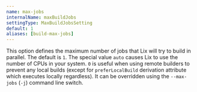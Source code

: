 ```yaml
---
name: max-jobs
internalName: maxBuildJobs
settingType: MaxBuildJobsSetting
default: 1
aliases: [build-max-jobs]
---
```

This option defines the maximum number of jobs that Lix will try to
build in parallel. The default is `1`. The special value `auto`
causes Lix to use the number of CPUs in your system. `0` is useful
when using remote builders to prevent any local builds (except for
`preferLocalBuild` derivation attribute which executes locally
regardless). It can be overridden using the `--max-jobs` (`-j`)
command line switch.
